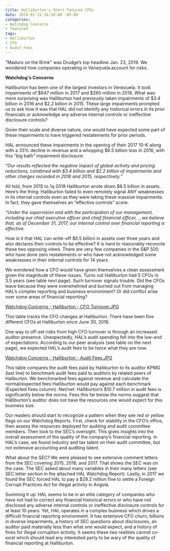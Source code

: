 ```yaml
---
title: Halliburton's Short-Tenured CFOs
date: 2019-01-31 16:28:00 -05:00
categories:
- Watchdog Concerns
- featured
tags:
- Halliburton
- CFO
- Audit Fees
---
```


"Maduro on the Brink" was Drudge’s top headline Jan. 23, 2019. We wondered how companies operating in Venezuela account for risks.

**Watchdog's Concerns**

Halliburton has been one of the largest investors in Venezuela.  It took impairments of $647 million in 2017 and $265 million in 2018.  What was more surprising was Halliburton had previously taken impairments of $3.4 billion in 2016 and $2.2 billion in 2015. These large impairments prompted us to ask how it was that HAL did not identify any historical errors in its prior financials or acknowledge any adverse internal controls or ineffective disclosure controls?

Given their scale and diverse nature, one would have expected some part of these impairments to have triggered restatements for prior periods.

HAL announced these impairments in the opening of their 2017 10-K along with a 33% decline in revenue and a whopping $6.5 billion loss in 2016, with this “big bath” impairment disclosure:

*“Our results reflected the negative impact of global activity and pricing reductions, combined with $3.4 billion and $2.2 billion of impairments and other charges recorded in 2016 and 2015, respectively.”*

All told, from 2015 to 1q 2018 Halliburton wrote down $6.5 billion in assets.  Here’s the thing:  Halliburton failed to even remotely signal ANY weaknesses in its internal controls even as they were taking these massive impairments.  In fact, they gave themselves an “effective controls” score:

*“Under the supervision and with the participation of our management, including our chief executive officer and chief financial officer, ...we believe that, as of December 31, 2017, our internal control over financial reporting is effective.*

How is it that HAL can write-off $6.5 billion in assets over three years and also declares their controls to be effective?  It is hard to reasonably reconcile these two opposing views. There are very few companies in the S&P 500 who have done zero restatements or who have not acknowledged some weaknesses in their internal controls for 14 years.

We wondered how a CFO would have given themselves a clean assessment given the magnitude of these issues.  Turns out Halliburton had 5 CFOs in 3.5 years (see table next page).  Such turnover signals trouble.  Did the CFOs leave because they were overwhelmed and burned out from managing HAL’s complex reporting and business environment?  Or did conflict arise over some areas of financial reporting?

[Watchdog Concerns - Halliburton - CFO Turnover.JPG](/uploads/Watchdog%20Concerns%20-%20Halliburton%20-%20CFO%20Turnover.JPG)

This table tracks the CFO changes at Halliburton.  There have been five different CFOs at Halliburton since June 30, 2016.

One way to off-set risks from high CFO turnover is   through an increased auditor presence.  Unexpectedly, HAL’s audit spending fell into the low-end of expectations.  According to our peer analysis (see table on the next page), we expected HAL’s audit fees to be twice what they are now.

[Watchdog Concerns - Halliburton - Audit Fees.JPG](/uploads/Watchdog%20Concerns%20-%20Halliburton%20-%20Audit%20Fees.JPG)

This table compares the audit fees paid by Halliburton to its auditor KPMG (last line) to benchmark audit fees paid to auditors by related peers of Haliburton.  We benchmarked fees against revenue and calculate the normal/expected fees Halliburton would pay against each benchmark (Expected Fees column).  Net/net:  Halliburton’s $10.7 million in audit fees is significantly below the norms.  Fees this far below the norms suggest that Halliburton’s auditor does not have the resources one would expect for this business size.

Our readers should start to recognize a pattern when they see red or yellow flags on our Watchdog Reports. First, check for stability in the CFO’s office, then assess the resources deployed for auditing and audit committee members.  Then look to the SEC’s oversight.  This gives insights into the overall assessment of the quality of the company’s financial reporting.   In HAL’s case, we found industry and tax talent on their audit committee, but not extensive accounting and auditing talent.

What about the SEC?  We were pleased to see extensive comment letters from the SEC covering 2015, 2016, and 2017.  That shows the SEC was on the case.  The SEC asked about many variables in their many letters (see SEC letter section in the attached HAL Watchdog Report). Lastly, in 2017 we found the SEC forced HAL to pay a $29.2 million fine to settle a Foreign Corrupt Practices Act for illegal activity in Angola.

Summing it up: HAL seems to be in an elite category of companies who have not had to correct any financial historical errors or who have not disclosed any adverse internal controls or ineffective disclosure controls for at least 10 years.  Yet, HAL operates in a complex business which drives a difficult financial reporting environment.  It has extensive CFO churn, billions in diverse impairments, a history of SEC questions about disclosures, an auditor paid materially less than what one would expect, and a history of fines for illegal corruption activity.   It seems these two realities cannot co-exist which should lead any interested party to be wary of the quality of financial reporting at Halliburton.